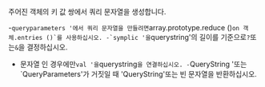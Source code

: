 주어진 객체의 키 값 쌍에서 쿼리 문자열을 생성합니다.

-`queryparameters '에서 쿼리 문자열을 만들려면`array.prototype.reduce ()``on 객체.entries ()`를 사용하십시오.
-`symplic '을``querystring'의 길이를 기준으로`?`또는`&`을 결정하십시오.
- 문자열 인 경우에만`val '을`querystring`을 연결하십시오.
-`QueryString '또는`QueryParameters'가 거짓일 때 'QueryString'또는 빈 문자열을 반환하십시오.